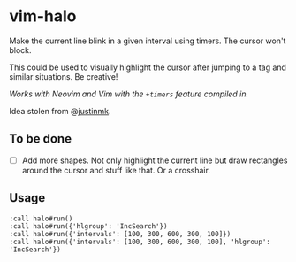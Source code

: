 # vim-halo

Make the current line blink in a given interval using timers. The cursor won't
block.

This could be used to visually highlight the cursor after jumping to a tag and
similar situations. Be creative!

_Works with Neovim and Vim with the `+timers` feature compiled in._

Idea stolen from @[justinmk](https://github.com/justinmk).

## To be done

- [ ] Add more shapes. Not only highlight the current line but draw rectangles
  around the cursor and stuff like that. Or a crosshair.

## Usage

```
:call halo#run()
:call halo#run({'hlgroup': 'IncSearch'})
:call halo#run({'intervals': [100, 300, 600, 300, 100]})
:call halo#run({'intervals': [100, 300, 600, 300, 100], 'hlgroup': 'IncSearch'})
```
